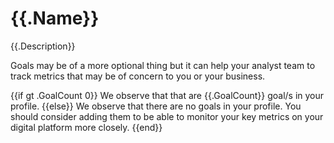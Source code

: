 # {{.Name}}

{{.Description}}

Goals may be of a more optional thing but it can help your analyst team to track metrics that may be of concern to you or your business.

{{if gt .GoalCount 0}} We observe that that are {{.GoalCount}} goal/s in your profile.
{{else}}
We observe that there are no goals in your profile. You should consider adding them to be able to monitor your key metrics on your digital platform more closely.
{{end}}
